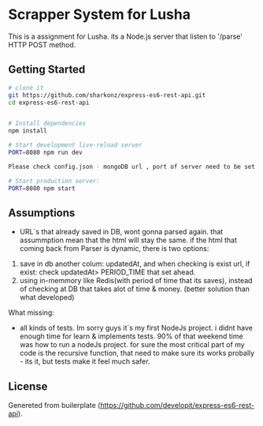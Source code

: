 Scrapper System for Lusha
==================================

This is a assignment for Lusha.
its a Node.js server that listen to '/parse' HTTP POST method.


Getting Started
---------------

```sh
# clone it 
git https://github.com/sharkonz/express-es6-rest-api.git
cd express-es6-rest-api


# Install dependencies
npm install

# Start development live-reload server
PORT=8080 npm run dev

Please check config.json - mongoDB url , port of server need to be set there. (right now there a default values).

# Start production server:
PORT=8080 npm start
```

Assumptions
-------
- URL`s that already saved in DB, wont gonna parsed again.
 that assummption mean that the html will stay the same.
 if the html that coming back from Parser is dynamic,
 there is two options:
 1. save in db another colum: updatedAt, and when checking is exist url, if exist: check updatedAt>  PERIOD_TIME that set ahead.
 2. using in-memmory like Redis(with period of time that its saves), instead of checking at DB that takes alot of time & money. (better solution than what developed)

What missing:
- all kinds of tests. Im sorry guys it`s my first NodeJs project.  i didnt have enough time for learn & implements tests. 90% of that weekend time was how to run a nodeJs project.
for sure the most critical part of my code is the recursive function, that need to make sure its works probally - its it, but tests make it feel much safer.


License
-------
Genereted from builerplate (https://github.com/developit/express-es6-rest-api).

